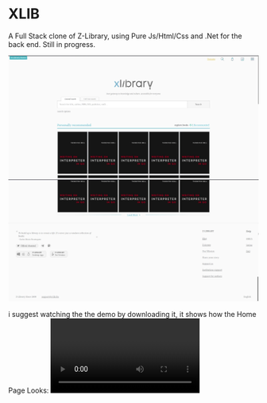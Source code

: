 # XLIB
A Full Stack clone of Z-Library, using Pure Js/Html/Css and .Net for the back end. Still in progress.

![App GUI](https://github.com/NilScript404/XLIB/blob/main/Sample-1.png)
![App GUI](https://github.com/NilScript404/XLIB/blob/main/Sample-2.png)

i suggest watching the the demo by downloading it, it shows how the Home Page Looks:
![Demo](https://github.com/NilScript404/XLIB/blob/main/Preview.mkv)
